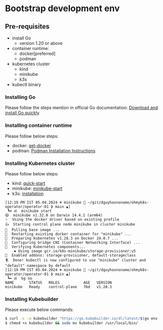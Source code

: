 # Bootstrap development env

## Pre-requisites

- install Go
  - version 1.20 or above
- container runtime:
  - docker[preferred]
  - podman
- kubernetes cluster
  - kind
  - minikube
  - k3s
- kubectl binary

### Installing Go

Please follow the steps mention in official Go documentation: [Download and install Go quickly](https://go.dev/doc/install)

### Installing container runtime

Please follow below steps:

- docker: [get-docker](https://docs.docker.com/get-docker/)
- podman: [Podman Installation Instructions](https://podman.io/docs/installation)

### Installing Kubernetes cluster

Please follow below steps:

- kind: [quick-start](https://kind.sigs.k8s.io/docs/user/quick-start/)
- minikube: [minikube-start](https://minikube.sigs.k8s.io/docs/start/)
- k3s: [installation](https://docs.k3s.io/installation)

```
[12:19 PM IST 05.04.2024 ☸ minikube 📁 ~/git/dguyhasnoname/ohmyk8s-operator/operator-01 ❱ main ▲] 
 ┗━ ॐ  minikube start
😄  minikube v1.32.0 on Darwin 14.4.1 (arm64)
✨  Using the docker driver based on existing profile
👍  Starting control plane node minikube in cluster minikube
🚜  Pulling base image ...
🔄  Restarting existing docker container for "minikube" ...
🐳  Preparing Kubernetes v1.28.3 on Docker 24.0.7 ...
🔗  Configuring bridge CNI (Container Networking Interface) ...
🔎  Verifying Kubernetes components...
    ▪ Using image gcr.io/k8s-minikube/storage-provisioner:v5
🌟  Enabled addons: storage-provisioner, default-storageclass
🏄  Done! kubectl is now configured to use "minikube" cluster and "default" namespace by default
[12:19 PM IST 05.04.2024 ☸ minikube 📁 ~/git/dguyhasnoname/ohmyk8s-operator/operator-01 ❱ main ▲] 
 ┗━ ॐ  kg no
NAME       STATUS   ROLES           AGE   VERSION
minikube   Ready    control-plane   76d   v1.28.3
```

### Installing Kubebuilder

Please execute below commands:

```bash
$ curl -L -o kubebuilder "https://go.kubebuilder.io/dl/latest/$(go env GOOS)/$(go env GOARCH)"
$ chmod +x kubebuilder && sudo mv kubebuilder /usr/local/bin/
```
